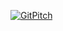 [![GitPitch](https://gitpitch.com/assets/badge.svg)](https://github.com/ThinkBigAnalytics/Bootcamp_Dec16_Utah/tree/master/Week1/100_deliverables) 